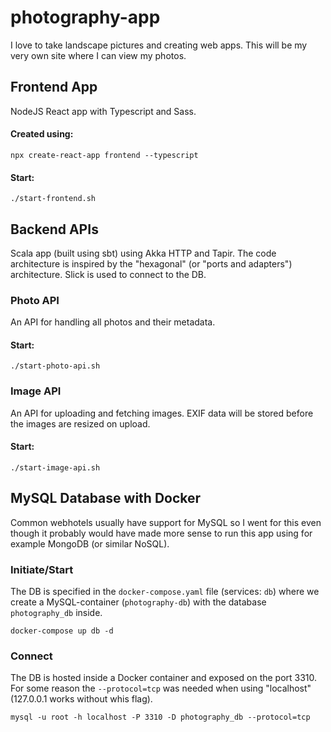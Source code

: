 # photography-app
I love to take landscape pictures and creating web apps.
This will be my very own site where I can view my photos.

## Frontend App
NodeJS React app with Typescript and Sass.

#### Created using:
```
npx create-react-app frontend --typescript
```

#### Start:
```
./start-frontend.sh
```

## Backend APIs
Scala app (built using sbt) using Akka HTTP and Tapir. The code architecture is inspired by the "hexagonal" (or "ports and adapters") architecture. Slick is used to connect to the DB.

### Photo API
An API for handling all photos and their metadata.

#### Start:
```
./start-photo-api.sh
```

### Image API
An API for uploading and fetching images. EXIF data will be stored before the images are resized on upload.

#### Start:
```
./start-image-api.sh
```

## MySQL Database with Docker
Common webhotels usually have support for MySQL so I went for this even though it probably would have made more sense to run this app using for example MongoDB (or similar NoSQL).

### Initiate/Start
The DB is specified in the `docker-compose.yaml` file (services: `db`) where we create a MySQL-container (`photography-db`) with the database `photography_db` inside.

```
docker-compose up db -d
```

### Connect
The DB is hosted inside a Docker container and exposed on the port 3310. For some reason the `--protocol=tcp` was needed when using "localhost" (127.0.0.1 works without whis flag).
```
mysql -u root -h localhost -P 3310 -D photography_db --protocol=tcp
```
